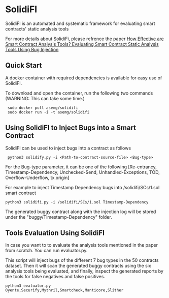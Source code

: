 # SolidiFI
SolidiFI is an automated and systematic framework for evaluating smart contracts' static analysis tools

For more details about SolidiFi, please refrence the paper  [How Effective are Smart Contract Analysis Tools? Evaluating Smart Contract Static Analysis Tools Using Bug Injection](https://github.com/DependableSystemsLab/SolidiFI)

## Quick Start
 A docker container with required dependencies is available for easy use of SolidiFI. 
 
  To download and open the container, run the following two commands (WARNING: This can take some time.)
    
  ```
   sudo docker pull asemg/solidifi
   sudo docker run -i -t asemg/solidifi
  ```
  
## Using SolidiFI to Inject Bugs into a Smart Contract
 SolidiFI can be used to inject bugs into a contract as follows 
   
  ```
   python3 solidify.py -i <Path-to-contract-source-file> <Bug-type>
  ```
  For the Bug-type parameter, it can be one of the following
	[Re-entrancy, Timestamp-Dependency, Unchecked-Send, Unhandled-Exceptions, TOD, Overflow-Underflow, tx.origin]
  
   For example to inject Timestamp Dependency bugs into /solidifi/SCs/1.sol smart contract 
  
  ```
  python3 solidifi.py -i /solidifi/SCs/1.sol Timestamp-Dependency
  ```
    
  The generated buggy contract along with the injection log will be stored under the "buggy/Timestamp-Dependency" folder.
  
  ## Tools Evaluation Using SolidiFI 
   
   In case you want to to evaluate the analysis tools mentioned in the paper from scratch. You can run  evaluator.py.
   
   This script will inject bugs of the different 7 bug types in the 50 contracts dataset. Then it will scan 
   the generated buggy contracts using the six analysis tools being evaluated, and finally, inspect the generated reports
   by the tools for false negatives and false positives.
   
   ```
   python3 evaluator.py Oyente,Securify,Mythril,Smartcheck,Manticore,Slither
   ``` 
  
